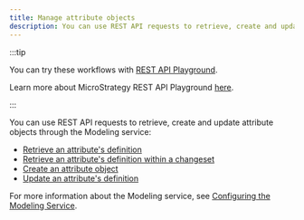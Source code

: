```yaml
---
title: Manage attribute objects
description: You can use REST API requests to retrieve, create and update attribute objects through the Modeling service.
---
```


<Available since="2021 Update 1" />

:::tip

You can try these workflows with [REST API Playground](https://www.postman.com/microstrategysdk/workspace/microstrategy-rest-api/folder/16131298-df3dd3da-b225-4637-93dd-c41579ce1074?ctx=documentation).

Learn more about MicroStrategy REST API Playground [here](/docs/getting-started/playground.md).

:::

You can use REST API requests to retrieve, create and update attribute objects through the Modeling service:

- [Retrieve an attribute's definition](retrieve-an-attributes-definition.md)
- [Retrieve an attribute's definition within a changeset](retrieve-an-attributes-definition-within-a-changeset.md)
- [Create an attribute object](create-an-attribute-object.md)
- [Update an attribute's definition](update-an-attributes-definition.md)

For more information about the Modeling service, see [Configuring the Modeling Service](https://www2.microstrategy.com/producthelp/Current/InstallConfig/en-us/Content/modeling_service.htm).
